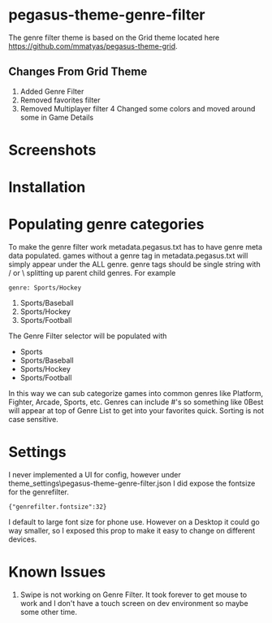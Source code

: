 # pegasus-theme-genre-filter
The genre filter theme is based on the Grid theme located here https://github.com/mmatyas/pegasus-theme-grid.
## Changes From Grid Theme
1. Added Genre Filter
2. Removed favorites filter
3. Removed Multiplayer filter
4 Changed some colors and moved around some in Game Details

# Screenshots

# Installation


# Populating genre categories
To make the genre filter work metadata.pegasus.txt has to have genre meta data populated. games without a genre tag in metadata.pegasus.txt will simply appear under the ALL genre. genre tags should be single string with / or \ splitting up parent child genres. For example

```
genre: Sports/Hockey
```

1. Sports/Baseball
2. Sports/Hockey
3. Sports/Football 

The Genre Filter selector will be populated with 
- Sports
- Sports/Baseball
- Sports/Hockey
- Sports/Football 

In this way we can sub categorize games into common genres like Platform, Fighter, Arcade, Sports, etc. 
Genres can include #'s so something like 0Best will appear at top of Genre List to get into your favorites quick.
Sorting is not case sensitive. 

# Settings
I never implemented a UI for config, however under theme_settings\pegasus-theme-genre-filter.json I did expose the fontsize for the genrefilter.

```
{"genrefilter.fontsize":32}
```
I default to large font size for phone use. However on a Desktop it could go way smaller, so I exposed this prop to make it easy to change on different devices.

# Known Issues
1. Swipe is not working on Genre Filter. It took forever to get mouse to work and I don't have a touch screen on dev environment so maybe some other time. 
